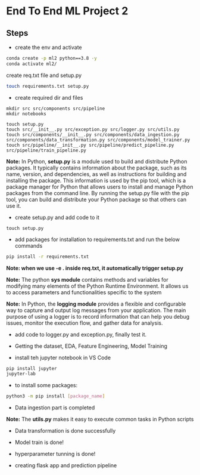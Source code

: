 # End To End ML Project 2

## Steps

* create the env and activate
```bash
conda create -p ml2 python==3.8 -y
conda activate ml2/
```

create req.txt file and setup.py
```bash
touch requirements.txt setup.py
```

* create required dir and files
```
mkdir src src/components src/pipeline
mkdir notebooks

touch setup.py
touch src/__init__.py src/exception.py src/logger.py src/utils.py
touch src/components/__init__.py src/components/data_ingestion.py src/components/data_transformation.py src/components/model_trainer.py
touch src/pipeline/__init__.py src/pipeline/predict_pipeline.py src/pipeline/train_pipeline.py
```
**Note:** In Python, **setup.py** is a module used to build and distribute Python packages. It typically contains information about the package, such as its name, version, and dependencies, as well as instructions for building and installing the package. This information is used by the pip tool, which is a package manager for Python that allows users to install and manage Python packages from the command line. By running the setup.py file with the pip tool, you can build and distribute your Python package so that others can use it.

* create setup.py and add code to it 
```
touch setup.py
```

* add packages for installation to requirements.txt and run the below commands
```bash
pip install -r requirements.txt
```

**Note: when we use -e . inside req.txt, it automatically trigger setup.py**

**Note:** The python **sys module** contains methods and variables for modifying many elements of the Python Runtime Environment. It allows us to access parameters and functionalities specific to the system

**Note:** In Python, the **logging module** provides a flexible and configurable way to capture and output log messages from your application. The main purpose of using a logger is to record information that can help you debug issues, monitor the execution flow, and gather data for analysis.

* add code to logger.py and exception.py, finally test it.

* Getting the dataset, EDA, Feature Engineering, Model Training
* install teh jupyter notebook in VS Code
```bash
pip install jupyter
jupyter-lab
```

* to install some packages:
```bash
python3 -m pip install [package_name]
```

* Data ingestion part is completed

**Note:** The **utils.py** makes it easy to execute common tasks in Python scripts

* Data transformation is done successfully

* Model train is done!

* hyperparameter tunning is done!

* creating flask app and prediction pipeline